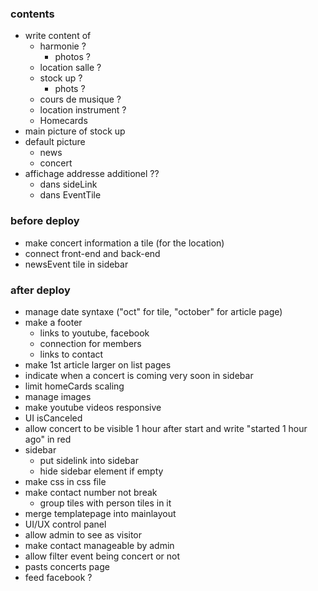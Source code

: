 ### contents

- write content of
  - harmonie ?
    - photos ?
  - location salle ?
  - stock up ?
    - phots ?
  - cours de musique ?
  - location instrument ?
  - Homecards
- main picture of stock up
- default picture
  - news
  - concert
- affichage addresse additionel ??
  - dans sideLink
  - dans EventTile

### before deploy

- make concert information a tile (for the location)
- connect front-end and back-end
- newsEvent tile in sidebar

### after deploy

- manage date syntaxe ("oct" for tile, "october" for article page)
- make a footer
  - links to youtube, facebook
  - connection for members
  - links to contact
- make 1st article larger on list pages
- indicate when a concert is coming very soon in sidebar
- limit homeCards scaling
- manage images
- make youtube videos responsive
- UI isCanceled
- allow concert to be visible 1 hour after start and write "started 1 hour ago" in red
- sidebar
  - put sidelink into sidebar
  - hide sidebar element if empty
- make css in css file
- make contact number not break
  - group tiles with person tiles in it
- merge templatepage into mainlayout
- UI/UX control panel
- allow admin to see as visitor
- make contact manageable by admin
- allow filter event being concert or not
- pasts concerts page
- feed facebook ?